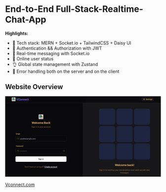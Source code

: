 # End-to-End Full-Stack-Realtime-Chat-App

**Highlights:**

- 🌟 Tech stack: MERN + Socket.io + TailwindCSS + Daisy UI
- 🎃 Authentication && Authorization with JWT
- 👾 Real-time messaging with Socket.io
- 🚀 Online user status
- 👌 Global state management with Zustand
- 🐞 Error handling both on the server and on the client

## Website Overview
![WebSite Overview](frontend/public/website_overview.png)

[Vconnect.com](https://full-stack-realtime-chat-app-ovyd.onrender.com)


